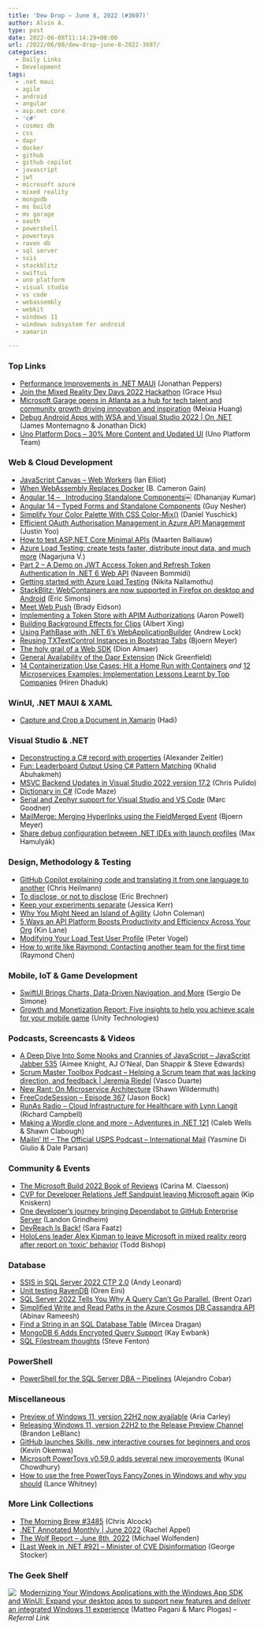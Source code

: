 ```yaml
---
title: 'Dew Drop – June 8, 2022 (#3697)'
author: Alvin A.
type: post
date: 2022-06-08T11:14:29+00:00
url: /2022/06/08/dew-drop-june-8-2022-3697/
categories:
  - Daily Links
  - Development
tags:
  - .net maui
  - agile
  - android
  - angular
  - asp.net core
  - 'c#'
  - cosmos db
  - css
  - dapr
  - docker
  - github
  - github copilot
  - javascript
  - jwt
  - microsoft azure
  - mixed reality
  - mongodb
  - ms build
  - ms garage
  - oauth
  - powershell
  - powertoys
  - raven db
  - sql server
  - ssis
  - stackblitz
  - swiftui
  - uno platform
  - visual studio
  - vs code
  - webassembly
  - webkit
  - windows 11
  - windows subsystem for android
  - xamarin

---
```

### <a name="top"></a>Top Links

  * <a href="https://devblogs.microsoft.com/dotnet/performance-improvements-in-dotnet-maui/?WT.mc_id=DOP-MVP-4025064" target="_blank" rel="noopener">Performance Improvements in .NET MAUI</a> (Jonathan Peppers)
  * <a href="http://www.youtube.com/watch?v=bdZ2jdrC_Ds" target="_blank" rel="noopener">Join the Mixed Reality Dev Days 2022 Hackathon</a> (Grace Hsu)
  * <a href="https://www.microsoft.com/en-us/garage/blog/2022/06/microsoft-garage-opens-in-atlanta-as-a-hub-for-tech-talent-and-community-growth-driving-innovation-and-inspiration/" target="_blank" rel="noopener">Microsoft Garage opens in Atlanta as a hub for tech talent and community growth driving innovation and inspiration</a> (Meixia Huang)
  * <a href="http://www.youtube.com/watch?v=ABua3pB3RGc" target="_blank" rel="noopener">Debug Android Apps with WSA and Visual Studio 2022 | On .NET</a> (James Montemagno & Jonathan Dick)
  * <a href="https://platform.uno/blog/uno-platform-docs-30-more-content-and-updated-ui/" target="_blank" rel="noopener">Uno Platform Docs – 30% More Content and Updated UI</a> (Uno Platform Team)

### <a name="web"></a>Web & Cloud Development

  * <a href="http://www.i-programmer.info/programming/javascript/15486-javascript-canvas-web-workers.html" target="_blank" rel="noopener">JavaScript Canvas &#8211; Web Workers</a> (Ian Elliot)
  * <a href="https://thenewstack.io/when-webassembly-replaces-docker/" target="_blank" rel="noopener">When WebAssembly Replaces Docker</a> (B. Cameron Gain)
  * <a href="https://debugmode.net/2022/06/07/angular-14-introducing-standalone-components%ef%bf%bc/" target="_blank" rel="noopener">Angular 14 –&nbsp;&nbsp; Introducing Standalone Components￼</a> (Dhananjay Kumar)
  * <a href="https://www.infoq.com/news/2022/06/angular-14-typed-forms/?utm_campaign=infoq_content&utm_source=infoq&utm_medium=feed&utm_term=global" target="_blank" rel="noopener">Angular 14 &#8211; Typed Forms and Standalone Components</a> (Guy Nesher)
  * <a href="https://smashingmagazine.com/2022/06/simplify-color-palette-css-color-mix/" target="_blank" rel="noopener">Simplify Your Color Palette With CSS Color-Mix()</a> (Daniel Yuschick)
  * <a href="https://dev.to/azure/efficient-oauth-authorisation-management-in-azure-api-management-3099" target="_blank" rel="noopener">Efficient OAuth Authorisation Management in Azure API Management</a> (Justin Yoo)
  * <a href="https://blog.maartenballiauw.be/post/2022/06/07/how-test-aspnetcore-minimal-apis.html" target="_blank" rel="noopener">How to test ASP.NET Core Minimal APIs</a> (Maarten Balliauw)
  * <a href="https://techcommunity.microsoft.com/t5/apps-on-azure-blog/azure-load-testing-create-tests-faster-distribute-input-data-and/ba-p/3471215?WT.mc_id=DOP-MVP-4025064" target="_blank" rel="noopener">Azure Load Testing: create tests faster, distribute input data, and much more</a> (Nagarjuna V.)
  * <a href="https://www.learmoreseekmore.com/2022/06/part2-demo-on-jwt-access-token-and-refresh-token-authentication-in-dotnet6-webapi.html" target="_blank" rel="noopener">Part 2 &#8211; A Demo on JWT Access Token and Refresh Token Authentication In .NET 6 Web API</a> (Naveen Bommidi)
  * <a href="https://techcommunity.microsoft.com/t5/apps-on-azure-blog/getting-started-with-azure-load-testing/ba-p/3437678?WT.mc_id=DOP-MVP-4025064" target="_blank" rel="noopener">Getting started with Azure Load Testing</a> (Nikita Nallamothu)
  * <a href="https://blog.stackblitz.com/posts/webcontainers-are-now-supported-on-firefox/" target="_blank" rel="noopener">StackBlitz: WebContainers are now supported in Firefox on desktop and Android</a> (Eric Simons)
  * <a href="https://webkit.org/blog/12945/meet-web-push/" target="_blank" rel="noopener">Meet Web Push</a> (Brady Eidson)
  * <a href="https://dev.to/azure/implementing-a-token-store-with-apim-authorizations-5dep" target="_blank" rel="noopener">Implementing a Token Store with APIM Authorizations</a> (Aaron Powell)
  * <a href="https://slack.engineering/building-background-effects-for-clips/" target="_blank" rel="noopener">Building Background Effects for Clips</a> (Albert Xing)
  * <a href="https://andrewlock.net/using-pathbase-with-dotnet-6-webapplicationbuilder/" target="_blank" rel="noopener">Using PathBase with .NET 6&#8217;s WebApplicationBuilder</a> (Andrew Lock)
  * <a href="https://www.textcontrol.com/blog/2022/06/07/reusing-txtextcontrol-instances-in-bootstrap-tabs/" target="_blank" rel="noopener">Reusing TXTextControl Instances in Bootstrap Tabs</a> (Bjoern Meyer)
  * <a href="https://blog.almaer.com/the-holy-grail-of-a-web-sdk/" target="_blank" rel="noopener">The holy grail of a Web SDK</a> (Dion Almaer)
  * <a href="https://techcommunity.microsoft.com/t5/azure-arc-blog/general-availability-of-the-dapr-extension/ba-p/3428938?WT.mc_id=DOP-MVP-4025064" target="_blank" rel="noopener">General Availability of the Dapr Extension</a> (Nick Greenfield)
  * <a href="https://www.simform.com/blog/containerization-use-cases/" target="_blank" rel="noopener">14 Containerization Use Cases: Hit a Home Run with Containers</a> _and_ <a href="https://www.simform.com/blog/microservices-examples/" target="_blank" rel="noopener">12 Microservices Examples: Implementation Lessons Learnt by Top Companies</a> (Hiren Dhaduk)

### <a name="silverlight"></a>WinUI, .NET MAUI & XAML

  * <a href="https://www.leadtools.com/blog/document-imaging/xamarin-document-live-capture-crop/" target="_blank" rel="noopener">Capture and Crop a Document in Xamarin</a> (Hadi)

### <a name="dotnet"></a>Visual Studio & .NET

  * <a href="https://alexanderzeitler.com/articles/deconstructing-a-csharp-record-with-properties/" target="_blank" rel="noopener">Deconstructing a C# record with properties</a> (Alexander Zeitler)
  * <a href="https://khalidabuhakmeh.com/fun-leaderboard-output-using-csharp-pattern-matching" target="_blank" rel="noopener">Fun: Leaderboard Output Using C# Pattern Matching</a> (Khalid Abuhakmeh)
  * <a href="https://devblogs.microsoft.com/cppblog/msvc-backend-updates-in-visual-studio-2022-version-17-2/?WT.mc_id=DOP-MVP-4025064" target="_blank" rel="noopener">MSVC Backend Updates in Visual Studio 2022 version 17.2</a> (Chris Pulido)
  * <a href="https://code-maze.com/dictionary-csharp/" target="_blank" rel="noopener">Dictionary in C#</a> (Code Maze)
  * <a href="https://devblogs.microsoft.com/cppblog/serial-and-zephyr-support/?WT.mc_id=DOP-MVP-4025064" target="_blank" rel="noopener">Serial and Zephyr support for Visual Studio and VS Code</a> (Marc Goodner)
  * <a href="https://www.textcontrol.com/blog/2022/06/08/mailmerge-merging-hyperlinks-using-the-fieldmerged-event/" target="_blank" rel="noopener">MailMerge: Merging Hyperlinks using the FieldMerged Event</a> (Bjoern Meyer)
  * <a href="https://kaylumah.nl/2022/06/07/share-debug-configuration-with-launch-profiles.html" target="_blank" rel="noopener">Share debug configuration between .NET IDEs with launch profiles</a> (Max Hamulyák)

### <a name="design"></a>Design, Methodology & Testing

  * <a href="https://christianheilmann.com/2022/06/07/github-copilot-explaining-code-and-translating-it-from-one-language-to-another/" target="_blank" rel="noopener">GitHub Copilot explaining code and translating it from one language to another</a> (Chris Heilmann)
  * <a href="https://imwrightshardcode.com/2022/06/to-disclose-or-not-to-disclose/" target="_blank" rel="noopener">To disclose, or not to disclose</a> (Eric Brechner)
  * <a href="https://jessitron.com/2022/06/07/keep-your-experiments-separate/" target="_blank" rel="noopener">Keep your experiments separate</a> (Jessica Kerr)
  * <a href="https://www.infoq.com/articles/need-island-agility/?utm_campaign=infoq_content&utm_source=infoq&utm_medium=feed&utm_term=global" target="_blank" rel="noopener">Why You Might Need an Island of Agility</a> (John Coleman)
  * <a href="https://blog.postman.com/5-ways-api-platforms-boost-productivity-and-efficiency/" target="_blank" rel="noopener">5 Ways an API Platform Boosts Productivity and Efficiency Across Your Org</a> (Kin Lane)
  * <a href="https://www.telerik.com/blogs/modifying-your-load-test-user-profile" target="_blank" rel="noopener">Modifying Your Load Test User Profile</a> (Peter Vogel)
  * <a href="https://devblogs.microsoft.com/oldnewthing/20220607-00/?p=106723" target="_blank" rel="noopener">How to write like Raymond: Contacting another team for the first time</a> (Raymond Chen)

### <a name="mobile"></a>Mobile, IoT & Game Development

  * <a href="https://www.infoq.com/news/2022/06/swiftui-wwdc-2022/?utm_campaign=infoq_content&utm_source=infoq&utm_medium=feed&utm_term=global" target="_blank" rel="noopener">SwiftUI Brings Charts, Data-Driven Navigation, and More</a> (Sergio De Simone)
  * <a href="https://blog.unity.com/games/growth-and-monetization-report-five-insights-to-help-you-achieve-scale-for-your-mobile-game" target="_blank" rel="noopener">Growth and Monetization Report: Five insights to help you achieve scale for your mobile game</a> (Unity Technologies)

### <a name="podcasts"></a>Podcasts, Screencasts & Videos

  * <a href="https://javascriptjabber.com/a-deep-dive-into-some-nooks-and-crannies-of-javascript-jsj-535" target="_blank" rel="noopener">A Deep Dive Into Some Nooks and Crannies of JavaScript &#8211; JavaScript Jabber 535</a> (Aimee Knight, AJ O&#8217;Neal, Dan Shappir & Steve Edwards)
  * <a href="https://scrummastertoolbox.libsyn.com/helping-a-scrum-team-that-was-lacking-direction-and-feedback-jeremia-riedel" target="_blank" rel="noopener">Scrum Master Toolbox Podcast &#8211; Helping a Scrum team that was lacking direction, and feedback | Jeremia Riedel</a> (Vasco Duarte)
  * <a href="https://wildermuth.com/2022/06/07/rant-8-on-microservice-architecture/" target="_blank" rel="noopener">New Rant: On Microservice Architecture</a> (Shawn Wildermuth)
  * <a href="http://www.youtube.com/watch?v=vih99VkY9Bg" target="_blank" rel="noopener">FreeCodeSession &#8211; Episode 367</a> (Jason Bock)
  * <a href="https://runasradio.com/Shows/Show/831" target="_blank" rel="noopener">RunAs Radio &#8211; Cloud Infrastructure for Healthcare with Lynn Langit</a> (Richard Campbell)
  * <a href="https://adventuresindotnet.com/making-a-wordle-clone-and-more-net-121" target="_blank" rel="noopener">Making a Wordle clone and more &#8211; Adventures in .NET 121</a> (Caleb Wells & Shawn Clabough)
  * <a href="https://podcasts.apple.com/us/podcast/international-mail/id1587184784?i=1000565524890" target="_blank" rel="noopener">Mailin’ It! &#8211; The Official USPS Podcast &#8211; International Mail</a> (Yasmine Di Giulio & Dale Parsan)

### <a name="events"></a>Community & Events

  * <a href="https://techcommunity.microsoft.com/t5/community-ninjas-blog/the-microsoft-build-2022-book-of-reviews/ba-p/3467698?WT.mc_id=DOP-MVP-4025064" target="_blank" rel="noopener">The Microsoft Build 2022 Book of Reviews</a> (Carina M. Claesson)
  * <a href="https://www.onmsft.com/news/cvp-for-developer-relations-jeff-sandquist-leaving-microsoft-again" target="_blank" rel="noopener">CVP for Developer Relations Jeff Sandquist leaving Microsoft again</a> (Kip Kniskern)
  * <a href="https://github.blog/2022-06-07-one-developers-journey-bringing-dependabot-to-github-enterprise-server/" target="_blank" rel="noopener">One developer’s journey bringing Dependabot to GitHub Enterprise Server</a> (Landon Grindheim)
  * <a href="https://www.telerik.com/blogs/devreach-is-back-2022" target="_blank" rel="noopener">DevReach Is Back!</a> (Sara Faatz)
  * <a href="https://www.geekwire.com/2022/hololens-leader-alex-kipman-to-leave-microsoft-in-reorg-of-mixed-reality-group-after-report-on-toxic-behavior/" target="_blank" rel="noopener">HoloLens leader Alex Kipman to leave Microsoft in mixed reality reorg after report on ‘toxic’ behavior</a> (Todd Bishop)

### <a name="sql"></a>Database

  * <a href="https://andyleonard.blog/2022/06/ssis-in-sql-server-2022-ctp-2-0/" target="_blank" rel="noopener">SSIS in SQL Server 2022 CTP 2.0</a> (Andy Leonard)
  * <a href="https://ayende.com/blog/197411-B/unit-testing-ravendb?Key=6b4d05a5-4e51-491f-999d-101f50c2ca76" target="_blank" rel="noopener">Unit testing RavenDB</a> (Oren Eini)
  * <a href="https://www.brentozar.com/archive/2022/06/sql-server-2022-tells-you-why-a-query-cant-go-parallel/" target="_blank" rel="noopener">SQL Server 2022 Tells You Why A Query Can’t Go Parallel.</a> (Brent Ozar)
  * <a href="https://devblogs.microsoft.com/cosmosdb/simplified-write-and-read-paths-in-the-azure-cosmos-db-cassandra-api/?WT.mc_id=DOP-MVP-4025064" target="_blank" rel="noopener">Simplified Write and Read Paths in the Azure Cosmos DB Cassandra API</a> (Abinav Rameesh)
  * <a href="https://www.mssqltips.com/sqlservertip/7264/find-string-in-a-table-sql-server/" target="_blank" rel="noopener">Find a String in an SQL Database Table</a> (Mircea Dragan)
  * <a href="http://www.i-programmer.info/news/84-database/15488-mongodb-6-adds-encrypted-query-support.html" target="_blank" rel="noopener">MongoDB 6 Adds Encrypted Query Support</a> (Kay Ewbank)
  * <a href="https://www.stevefenton.co.uk/2022/06/sql-filestream-thoughts/" target="_blank" rel="noopener">SQL Filestream thoughts</a> (Steve Fenton)

### <a name="ps"></a>PowerShell

  * <a href="https://www.mssqltips.com/sqlservertip/7272/powershell-pipelines-pass-parameters-examples/" target="_blank" rel="noopener">PowerShell for the SQL Server DBA &#8211; Pipelines</a> (Alejandro Cobar)

### <a name="misc"></a>Miscellaneous

  * <a href="https://techcommunity.microsoft.com/t5/windows-it-pro-blog/preview-of-windows-11-version-22h2-now-available/ba-p/3478084?WT.mc_id=DOP-MVP-4025064" target="_blank" rel="noopener">Preview of Windows 11, version 22H2 now available</a> (Aria Carley)
  * <a href="https://blogs.windows.com/windows-insider/2022/06/07/releasing-windows-11-version-22h2-to-the-release-preview-channel/?WT.mc_id=WD-MVP-4025064" target="_blank" rel="noopener">Releasing Windows 11, version 22H2 to the Release Preview Channel</a> (Brandon LeBlanc)
  * <a href="https://www.onmsft.com/news/github-launches-skills-new-interactive-courses-for-beginners-and-pros" target="_blank" rel="noopener">GitHub launches Skills, new interactive courses for beginners and pros</a> (Kevin Okemwa)
  * <a href="https://www.kunal-chowdhury.com/2022/06/powertoys-v0.59.html" target="_blank" rel="noopener">Microsoft PowerToys v0.59.0 adds several new improvements</a> (Kunal Chowdhury)
  * <a href="https://www.zdnet.com/article/how-to-use-the-free-powertoys-fancyzones-in-windows-and-why-you-should/#ftag=RSSbaffb68" target="_blank" rel="noopener">How to use the free PowerToys FancyZones in Windows and why you should</a> (Lance Whitney)

### <a name="links"></a>More Link Collections

  * <a href="https://blog.cwa.me.uk/2022/06/08/the-morning-brew-3485-2/" target="_blank" rel="noopener">The Morning Brew #3485</a> (Chris Alcock)
  * <a href="https://blog.jetbrains.com/dotnet/2022/06/07/net-annotated-monthly-june-2022/" target="_blank" rel="noopener">.NET Annotated Monthly | June 2022</a> (Rachel Appel)
  * <a href="https://michael-wolfenden.github.io/2022/06/08/june-8th-2022/" target="_blank" rel="noopener">The Wolf Report &#8211; June 8th, 2022</a> (Michael Wolfenden)
  * <a href="https://georgestocker.com/2022/06/07/last-week-in-net-92-minister-of-cve-disinformation/" target="_blank" rel="noopener">[Last Week in .NET #92] – Minister of CVE Disinformation</a> (George Stocker)

### <a name="shelf"></a>The Geek Shelf

<a href="https://www.amazon.com/dp/1803235667/?tag=amavin-20" target="_blank" rel="noopener"><img decoding="async" align="left" style="margin: 0px 4px 0px 0px; border: 0px currentcolor; border-image: none; float: left; display: inline; background-image: none;" src="https://m.media-amazon.com/images/I/41zIfz2XdnL._SS135_.jpg" border="0" /></a>&nbsp;<a href="https://www.amazon.com/dp/1803235667/?tag=amavin-20" target="_blank" rel="noopener">Modernizing Your Windows Applications with the Windows App SDK and WinUI: Expand your desktop apps to support new features and deliver an integrated Windows 11 experience</a> (Matteo Pagani & Marc Plogas) _&#8211; Referral Link_
